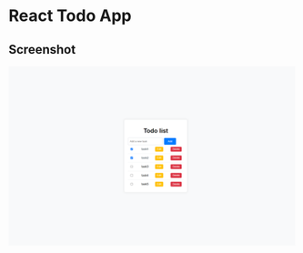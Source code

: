 # React Todo App

## Screenshot

![Screenshot of the app](https://github.com/FleakBleak/react-todo-app/blob/main/image.png)
